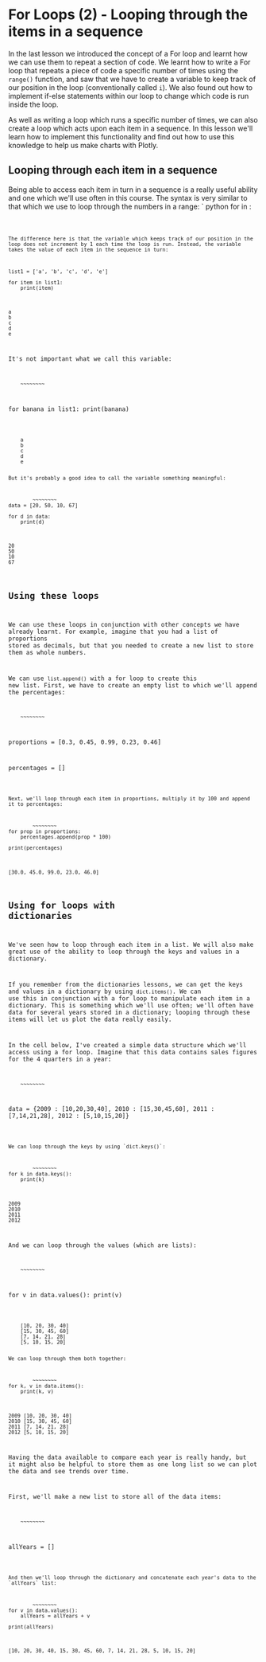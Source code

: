 
# For Loops (2) - Looping through the items in a sequence

In the last lesson we introduced the concept of a For loop and learnt how we can use them to repeat a section of code.  We learnt how to write a For loop that repeats a piece of code a specific number of times using the `range()` function, and saw that we have to create a variable to keep track of our position in the loop (conventionally called `i`). We also found out how to implement if-else statements within our loop to change which code is run inside the loop.

As well as writing a loop which runs a specific number of times, we can also create a loop which acts upon each item in a sequence. In this lesson we'll learn how to implement this functionality and find out how to use this knowledge to help us make charts with Plotly.

## Looping through each item in a sequence

Being able to access each item in turn in a sequence is a really useful ability and one which we'll use often in this course. The syntax is very similar to that which we use to loop through the numbers in a range:
` python
for <variable name> in <sequence>:
    <code to run>
~~~~~~~~

The difference here is that the variable which keeps track of our position in the loop does not increment by 1 each time the loop is run. Instead, the variable takes the value of each item in the sequence in turn:



list1 = ['a', 'b', 'c', 'd', 'e']

for item in list1:
    print(item)
~~~~~~~~

    a
    b
    c
    d
    e
    

It's not important what we call this variable:



		~~~~~~~~
for banana in list1:
    print(banana)
~~~~~~~~

    a
    b
    c
    d
    e
    

But it's probably a good idea to call the variable something meaningful:



		~~~~~~~~
data = [20, 50, 10, 67]

for d in data:
    print(d)
~~~~~~~~

    20
    50
    10
    67
    

## Using these loops

We can use these loops in conjunction with other concepts we have already learnt. For example, imagine that you had a list of proportions stored as decimals, but that you needed to create a new list to store them as whole numbers.

We can use `list.append()` with a for loop to create this new list. First, we have to create an empty list to which we'll append the percentages:



		~~~~~~~~
proportions = [0.3, 0.45, 0.99, 0.23, 0.46]

percentages = []
~~~~~~~~

Next, we'll loop through each item in proportions, multiply it by 100 and append it to percentages:



		~~~~~~~~
for prop in proportions:
    percentages.append(prop * 100)
    
print(percentages)
~~~~~~~~

    [30.0, 45.0, 99.0, 23.0, 46.0]
    

## Using for loops with dictionaries

We've seen how to loop through each item in a list. We will also make great use of the ability to loop through the keys and values in a dictionary.

If you remember from the dictionaries lessons, we can get the keys and values in a dictionary by using `dict.items()`. We can use this in conjunction with a for loop to manipulate each item in a dictionary. This is something which we'll use often; we'll often have data for several years stored in a dictionary; looping through these items will let us plot the data really easily.

In the cell below, I've created a simple data structure which we'll access using a for loop. Imagine that this data contains sales figures for the 4 quarters in a year:



		~~~~~~~~
data = {2009 : [10,20,30,40],
       2010 : [15,30,45,60],
       2011 : [7,14,21,28],
       2012 : [5,10,15,20]}
~~~~~~~~

We can loop through the keys by using `dict.keys()`:



		~~~~~~~~
for k in data.keys():
    print(k)
~~~~~~~~

    2009
    2010
    2011
    2012
    

And we can loop through the values (which are lists):



		~~~~~~~~
for v in data.values():
    print(v)
~~~~~~~~

    [10, 20, 30, 40]
    [15, 30, 45, 60]
    [7, 14, 21, 28]
    [5, 10, 15, 20]
    

We can loop through them both together:



		~~~~~~~~
for k, v in data.items():
    print(k, v)
~~~~~~~~

    2009 [10, 20, 30, 40]
    2010 [15, 30, 45, 60]
    2011 [7, 14, 21, 28]
    2012 [5, 10, 15, 20]
    

Having the data available to compare each year is really handy, but it might also be helpful to store them as one long list so we can plot the data and see trends over time. 

First, we'll make a new list to store all of the data items:



		~~~~~~~~
allYears = []
~~~~~~~~

And then we'll loop through the dictionary and concatenate each year's data to the `allYears` list:



		~~~~~~~~
for v in data.values():
    allYears = allYears + v
    
print(allYears)
~~~~~~~~

    [10, 20, 30, 40, 15, 30, 45, 60, 7, 14, 21, 28, 5, 10, 15, 20]
    
